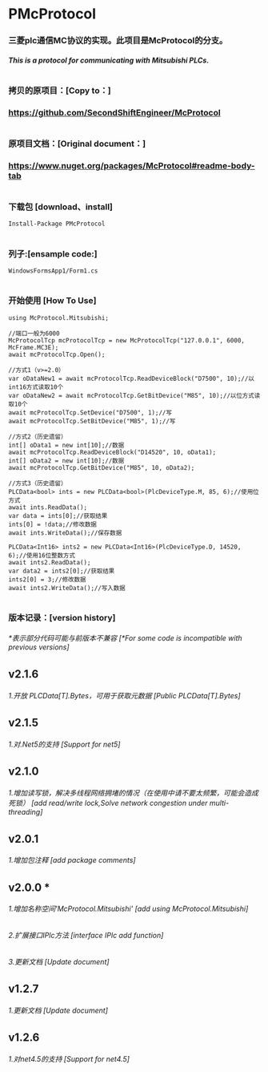 # PMcProtocol

### 三菱plc通信MC协议的实现。此项目是McProtocol的分支。
##### This is a protocol for communicating with Mitsubishi PLCs. 
#

### 拷贝的原项目：[Copy to：]
### https://github.com/SecondShiftEngineer/McProtocol
#

### 原项目文档：[Original document：]
### https://www.nuget.org/packages/McProtocol#readme-body-tab
#

### 下载包 [download、install]
```CSharp
Install-Package PMcProtocol
```
#

### 列子:[ensample code:]
```CSharp
WindowsFormsApp1/Form1.cs
```
#

### 开始使用 [How To Use]

```CSharp
using McProtocol.Mitsubishi;

//端口一般为6000
McProtocolTcp mcProtocolTcp = new McProtocolTcp("127.0.0.1", 6000, McFrame.MC3E);
await mcProtocolTcp.Open();

//方式1（v>=2.0）
var oDataNew1 = await mcProtocolTcp.ReadDeviceBlock("D7500", 10);//以int16方式读取10个
var oDataNew2 = await mcProtocolTcp.GetBitDevice("M85", 10);//以位方式读取10个
await mcProtocolTcp.SetDevice("D7500", 1);//写
await mcProtocolTcp.SetBitDevice("M85", 1);//写

//方式2（历史遗留）
int[] oData1 = new int[10];//数据
await mcProtocolTcp.ReadDeviceBlock("D14520", 10, oData1);
int[] oData2 = new int[10];//数据
await mcProtocolTcp.GetBitDevice("M85", 10, oData2);

//方式3（历史遗留）
PLCData<bool> ints = new PLCData<bool>(PlcDeviceType.M, 85, 6);//使用位方式
await ints.ReadData();
var data = ints[0];//获取结果
ints[0] = !data;//修改数据
await ints.WriteData();//保存数据

PLCData<Int16> ints2 = new PLCData<Int16>(PlcDeviceType.D, 14520, 6);//使用16位整数方式
await ints2.ReadData();
var data2 = ints2[0];//获取结果
ints2[0] = 3;//修改数据
await ints2.WriteData();//写入数据
```


#
### 版本记录：[version history]
###### *表示部分代码可能与前版本不兼容 [*For some code is incompatible with previous versions]
## v2.1.6
###### 1.开放 PLCData[T].Bytes，可用于获取元数据 [Public PLCData[T].Bytes]
## v2.1.5
###### 1.对.Net5的支持 [Support for net5]
## v2.1.0
###### 1.增加读写锁，解决多线程网络拥堵的情况（在使用中请不要太频繁，可能会造成死锁） [add read/write lock,Solve network congestion under multi-threading]
## v2.0.1
###### 1.增加包注释 [add package comments]
## v2.0.0 *
###### 1.增加名称空间'McProtocol.Mitsubishi' [add using McProtocol.Mitsubishi]
###### 2.扩展接口IPlc方法 [interface IPlc add function]
###### 3.更新文档 [Update document]
## v1.2.7
###### 1.更新文档 [Update document]
## v1.2.6
###### 1.对net4.5的支持 [Support for net4.5]

